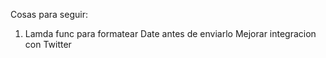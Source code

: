 Cosas para seguir:

1) Lamda func para formatear Date antes de enviarlo
Mejorar integracion con Twitter
